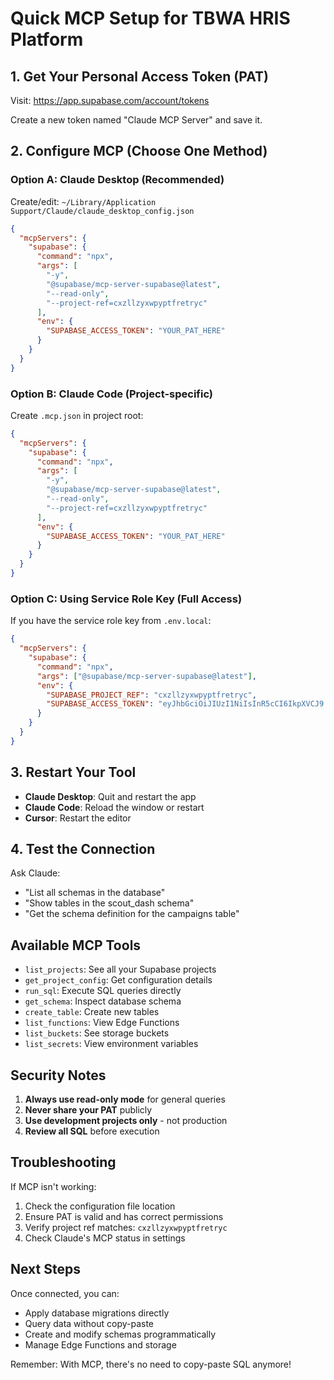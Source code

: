# Quick MCP Setup for TBWA HRIS Platform

## 1. Get Your Personal Access Token (PAT)

Visit: https://app.supabase.com/account/tokens

Create a new token named "Claude MCP Server" and save it.

## 2. Configure MCP (Choose One Method)

### Option A: Claude Desktop (Recommended)
Create/edit: `~/Library/Application Support/Claude/claude_desktop_config.json`

```json
{
  "mcpServers": {
    "supabase": {
      "command": "npx",
      "args": [
        "-y",
        "@supabase/mcp-server-supabase@latest",
        "--read-only",
        "--project-ref=cxzllzyxwpyptfretryc"
      ],
      "env": {
        "SUPABASE_ACCESS_TOKEN": "YOUR_PAT_HERE"
      }
    }
  }
}
```

### Option B: Claude Code (Project-specific)
Create `.mcp.json` in project root:

```json
{
  "mcpServers": {
    "supabase": {
      "command": "npx",
      "args": [
        "-y",
        "@supabase/mcp-server-supabase@latest",
        "--read-only",
        "--project-ref=cxzllzyxwpyptfretryc"
      ],
      "env": {
        "SUPABASE_ACCESS_TOKEN": "YOUR_PAT_HERE"
      }
    }
  }
}
```

### Option C: Using Service Role Key (Full Access)
If you have the service role key from `.env.local`:

```json
{
  "mcpServers": {
    "supabase": {
      "command": "npx",
      "args": ["@supabase/mcp-server-supabase@latest"],
      "env": {
        "SUPABASE_PROJECT_REF": "cxzllzyxwpyptfretryc",
        "SUPABASE_ACCESS_TOKEN": "eyJhbGciOiJIUzI1NiIsInR5cCI6IkpXVCJ9.eyJpc3MiOiJzdXBhYmFzZSIsInJlZiI6ImN4emxsenl4d3B5cHRmcmV0cnljIiwicm9sZSI6InNlcnZpY2Vfcm9sZSIsImlhdCI6MTc1MjM3NjE4MCwiZXhwIjoyMDY3OTUyMTgwfQ.bHZu_tPiiFVM7fZksLA1lIvflwKENz1t2jowGkx23QI"
      }
    }
  }
}
```

## 3. Restart Your Tool

- **Claude Desktop**: Quit and restart the app
- **Claude Code**: Reload the window or restart
- **Cursor**: Restart the editor

## 4. Test the Connection

Ask Claude:
- "List all schemas in the database"
- "Show tables in the scout_dash schema"
- "Get the schema definition for the campaigns table"

## Available MCP Tools

- `list_projects`: See all your Supabase projects
- `get_project_config`: Get configuration details
- `run_sql`: Execute SQL queries directly
- `get_schema`: Inspect database schema
- `create_table`: Create new tables
- `list_functions`: View Edge Functions
- `list_buckets`: See storage buckets
- `list_secrets`: View environment variables

## Security Notes

1. **Always use read-only mode** for general queries
2. **Never share your PAT** publicly
3. **Use development projects only** - not production
4. **Review all SQL** before execution

## Troubleshooting

If MCP isn't working:

1. Check the configuration file location
2. Ensure PAT is valid and has correct permissions
3. Verify project ref matches: `cxzllzyxwpyptfretryc`
4. Check Claude's MCP status in settings

## Next Steps

Once connected, you can:
- Apply database migrations directly
- Query data without copy-paste
- Create and modify schemas programmatically
- Manage Edge Functions and storage

Remember: With MCP, there's no need to copy-paste SQL anymore!